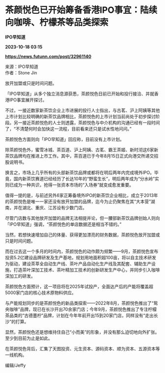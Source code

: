 # 茶颜悦色已开始筹备香港IPO事宜：陆续向咖啡、柠檬茶等品类探索
**IPO早知道**

**2023-10-18 03:15**

**https://news.futunn.com/post/32961140**

来源：IPO早知道  
作者：Stone Jin

放开加盟或只是时间问题。

「IPO早知道」从多个独立消息源获悉，茶颜悦色日前已开始和投行接洽、并就香港IPO事宜展开探讨。

不过，一接近数家新茶饮企业上市进展的投行人士指出，与古茗、沪上阿姨等其他上市计划比较明确的新茶饮品牌相比，茶颜悦色的上市计划当前尚处于初步探讨阶段。另一接近茶颜悦色的人士则透露，茶颜悦色与中介机构的沟通已经有一段时间了，“不清楚何时会加快这一流程，目前看来还只是试水性地问问。”

茶颜悦色方面则向「IPO早知道」回应称，目前没有上市计划。

除茶颜悦色外，蜜雪冰城、茶百道、沪上阿姨、古茗、霸王茶姬、新时沏这6家新茶饮品牌均在推进上市工作。其中，茶百道已于今年8月15日正式向港交所递交招股说明书。

换言之，市场上几乎所有的头部新茶饮品牌或都将在明后两年内完成境外IPO。毕竟，国内新茶饮赛道已经经历了长达10年的“野蛮生长”，明后两年成为“分水岭”实则已成为一种共识，抢得一张资本市场的“入场券”就变成愈发重要。

值得一提的是，与前述另外6家正筹备境外IPO的新茶饮企业相比，成立于2013年的茶颜悦色是唯一一家还没有放开加盟的品牌，迄今为止仍聚焦在其“大本营”湖南，并在湖北、重庆、江苏设有少数门店。

尽管门店数与其他放开加盟的品牌无法相提并论，但一腰部新茶饮品牌创始人则向「IPO早知道」强调，“茶颜悦色的单店数据还是相当不错的。”

当然，若想快速增加自己的体量、获得更加漂亮的财务数据，茶颜悦色放开加盟或只是时间问题。

而在过去这一个多月的时间内，茶颜悦色的动作颇为频繁——9月，茶颜悦色宣布投资5.2亿建设品牌研发及生产基地，规划用地面积超100亩，将以自主技术研发为驱动，建设茶萃全自动生产线、茶叶产品自动化生产线及其配套、辅助生产设施，打造茶叶深加工技术、茶叶精加工技术的创新研发生产中心，并同步引入咖啡深加工的研发。

茶颜悦色方面预计，这一项目将在2025年试投产，全面达产后的产能将覆盖超5000家门店的核心技术原物料供应。

与产能规划同步的是茶颜悦色的新品类探索——2022年8月，茶颜悦色推出了“鸳央咖啡”品牌，现已在长沙开出70余家门店；今年9月，茶颜悦色推出了专注柠檬茶品类的“古德墨柠”品牌，计划在今年年前开出15到20家门店，同样没有“走出长沙”的打算。

显然，茶颜悦色还是想维持住自己“小而美”的形象，并没有那么迫切地向外扩张。至少到目前为止是如此。

在茶颜悦色背后，汇集了天图投资、元生资本、源码资本、顺为资本、五源资本等一线机构。

编辑/Jeffy